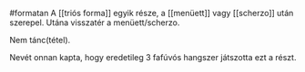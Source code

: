 #formatan 
A [[triós forma]] egyik része, a [[menüett]] vagy [[scherzo]] után  szerepel. Utána visszatér a menüett/scherzo.

Nem tánc(tétel).

Nevét onnan kapta, hogy eredetileg 3 fafúvós hangszer játszotta ezt a részt.